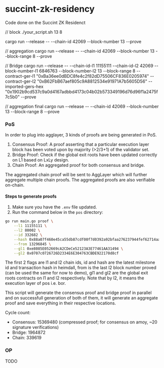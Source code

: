 # succint-zk-residency

Code done on the Succint ZK Residenct

// block
./your_script.sh 13 8

cargo run --release -- --chain-id 42069 --block-number 13 --prove 

// aggregation
cargo run --release -- --chain-id 42069 --block-number 13 --block-range 8 --prove 

// Bridge
cargo run --release -- --chain-id-l1 11155111 --chain-id-l2 42069 --block-number-l1 6846763 --block-number-l2 13 --block-range 8 --contract-ger-l1 "0xBa36ee0dBDC8fe4c2f82dD75506CF836E0205974" --contract-ger-l2 "0xB62FbB67aef805c9A8812534e91971A7b5605D56" --imported-gers-hex "0x1902b9cd537c9a0d4167adbbd4173c04b02b573349196d76d96f1a2475f7c5b0" --prove 


// aggregation final
cargo run --release -- --chain-id 42069 --block-number 13 --block-range 8 --prove 


### PoS 

In order to plug into agglayer, 3 kinds of proofs are being generated in PoS.

1. Consensus Proof: A proof asserting that a particular execution layer block has been voted upon by majority (>2/3+1) of the validator set.
2. Bridge Proof: Check if the global exit roots have been updated correctly on L1 based on LxLy design.
3. Chain Proof: An aggregated proof for both consensus and bridge.

The aggregated chain proof will be sent to AggLayer which will further aggregate multiple chain proofs. The aggregated proofs are also verifiable on-chain. 

#### Steps to generate proofs

1. Make sure you have the `.env` file updated.
2. Run the command below in the `pos` directory:
```bash
go run main.go proof \
    --l1 11155111 \
    --l2 80002 \
    --id 332682 \
    --hash 0x88a07f460e45ca55db87cdf00f7d0392a92bfaa276237944fef62714aad2a841 \
    --from 13296845 \
    --gl1 0xe8085E052669cA2CDeCe52123A3E77461AA31494 \
    --gl2 0x0707c0726726D2334E6E304763CBDE922170d8cf
```

The first 2 flags are l1 and l2 chain ids, id and hash are the latest milestone id and transaction
hash in heimdall, from is the last l2 block number proved (can be used the same for now to demo), 
gl1 and gl2 are the global exit roots contracts on l1 and l2 respectively. Note that by l2, it means
the execution layer of pos i.e. bor.

This script will generate the consensus proof and bridge proof in parallel and on successfull generation
of both of them, it will generate an aggregate proof and save everything in their respective locations.

Cycle count:
- Consensus: 15369480 (compressed proof; for consensus on amoy, ~20 signature verifications)
- Bridge: 1964872
- Chain: 339619

### OP

TODO
